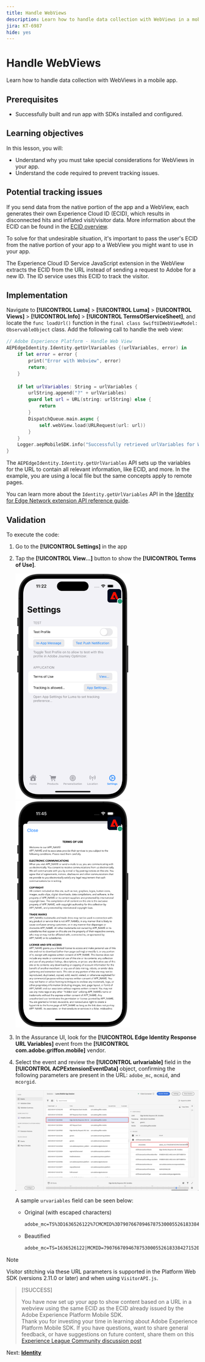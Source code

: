 ```yaml
---
title: Handle WebViews
description: Learn how to handle data collection with WebViews in a mobile app.
jira: KT-6987
hide: yes
---
```


# Handle WebViews

Learn how to handle data collection with WebViews in a mobile app.

## Prerequisites

* Successfully built and run app with SDKs installed and configured.

## Learning objectives

In this lesson, you will:

* Understand why you must take special considerations for WebViews in your app.
* Understand the code required to prevent tracking issues.

## Potential tracking issues

If you send data from the native portion of the app and a WebView, each generates their own Experience Cloud ID (ECID), which results in disconnected hits and inflated visit/visitor data. More information about the ECID can be found in the [ECID overview](https://experienceleague.adobe.com/docs/experience-platform/identity/ecid.html?lang=en).

To solve for that undesirable situation, it's important to pass the user's ECID from the native portion of your app to a WebView you might want to use in your app.

The Experience Cloud ID Service JavaScript extension in the WebView extracts the ECID from the URL instead of sending a request to Adobe for a new ID. The ID service uses this ECID to track the visitor.

## Implementation

Navigate to **[!UICONTROL Luma]** > **[!UICONTROL Luma]** > **[!UICONTROL Views]** > **[!UICONTROL Info]** > **[!UICONTROL TermsOfServiceSheet]**, and locate the `func loadUrl()` function in the `final class SwiftUIWebViewModel: ObservableObject` class. Add the following call to handle the web view:

```swift
// Adobe Experience Platform - Handle Web View
AEPEdgeIdentity.Identity.getUrlVariables {(urlVariables, error) in
    if let error = error {
        print("Error with Webview", error)
        return;
    }
    
    if let urlVariables: String = urlVariables {
        urlString.append("?" + urlVariables)
        guard let url = URL(string: urlString) else {
            return
        }
        DispatchQueue.main.async {
            self.webView.load(URLRequest(url: url))
        }
    }
    Logger.aepMobileSDK.info("Successfully retrieved urlVariables for WebView, final URL: \(urlString)")
}
```

The `AEPEdgeIdentity.Identity.getUrlVariables` API sets up the variables for the URL to contain all relevant information, like ECID, and more. In the example, you are using a local file but the same concepts apply to remote pages.

You can learn more about the `Identity.getUrlVariables` API in the [Identity for Edge Network extension API reference guide](https://developer.adobe.com/client-sdks/documentation/identity-for-edge-network/api-reference/#geturlvariables).

## Validation

To execute the code:

1. Go to the **[!UICONTROL Settings]** in the app
1. Tap the **[!UICONTROL View...]** button to show the **[!UICONTROL Terms of Use]**.

   <img src="./assets/tou1.png" width=300/> <img src="./assets/tou2.png" width=300/> 

1. In the Assurance UI, look for the **[!UICONTROL Edge Identity Response URL Variables]** event from the **[!UICONTROL com.adobe.griffon.mobile]** vendor. 
1. Select the event and review the **[!UICONTROL urlvariable]** field in the **[!UICONTROL ACPExtensionEventData]** object, confirming the following parameters are present in the URL: `adobe_mc`, `mcmid`, and `mcorgid`.

    ![webview validation](assets/webview-validation.png)

    A sample `urvariables` field can be seen below:

    * Original (with escaped characters)

      ```html
      adobe_mc=TS%3D1636526122%7CMCMID%3D79076670946787530005526183384271520749%7CMCORGID%3D7ABB3E6A5A7491460A495D61%40AdobeOrg
      ```

    * Beautified

      ```html
      adobe_mc=TS=1636526122|MCMID=79076670946787530005526183384271520749|MCORGID=7ABB3E6A5A7491460A495D61@AdobeOrg
      ```

>[!NOTE]
>
>Visitor stitching via these URL parameters is supported in the Platform Web SDK (versions 2.11.0 or later) and when using `VisitorAPI.js`.


>[!SUCCESS]
>
>You have now set up your app to show content based on a URL in a webview using the same ECID as the ECID already issued by the Adobe Experience Platform Mobile SDK.<br/>Thank you for investing your time in learning about Adobe Experience Platform Mobile SDK. If you have questions, want to share general feedback, or have suggestions on future content, share them on this [Experience League Community discussion post](https://experienceleaguecommunities.adobe.com/t5/adobe-experience-platform-launch/tutorial-discussion-implement-adobe-experience-cloud-in-mobile/td-p/443796)

Next: **[Identity](identity.md)**
